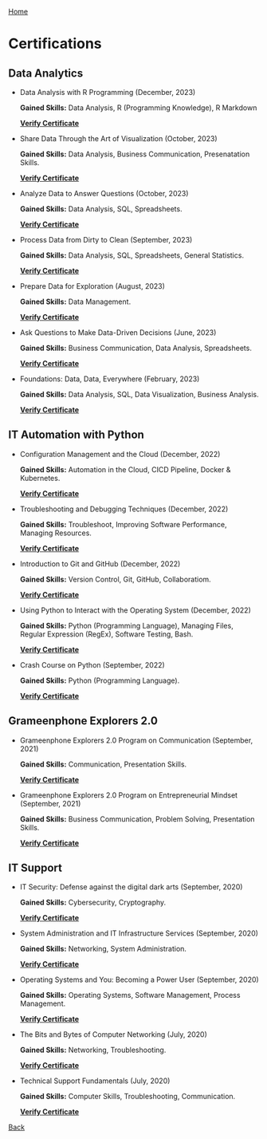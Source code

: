 [Home](https://mustahsinfarhan.github.io/)
# Certifications
## Data Analytics
- Data Analysis with R Programming (December, 2023)
  
  **Gained Skills:**  Data Analysis, R (Programming Knowledge), R Markdown

  [**Verify Certificate**](https://coursera.org/verify/DDU6TDJDS4AP)

- Share Data Through the Art of Visualization (October, 2023)
  
  **Gained Skills:**  Data Analysis, Business Communication, Presenatation Skills.

  [**Verify Certificate**](https://coursera.org/verify/GL8HDPZN94AZ)

- Analyze Data to Answer Questions (October, 2023)
   
  **Gained Skills:**  Data Analysis, SQL, Spreadsheets.

  [**Verify Certificate**](https://coursera.org/verify/QBGVHQ6ZUMAT)
  
- Process Data from Dirty to Clean (September, 2023)
 
  **Gained Skills:**  Data Analysis, SQL, Spreadsheets, General Statistics.

  [**Verify Certificate**](https://coursera.org/verify/HPBAVFCN7S5X)
  
- Prepare Data for Exploration (August, 2023)

  **Gained Skills:**  Data Management.

  [**Verify Certificate**](https://coursera.org/verify/TK3DHY3P7WBR)
  
- Ask Questions to Make Data-Driven Decisions (June, 2023)
  
  **Gained Skills:**  Business Communication, Data Analysis, Spreadsheets.

  [**Verify Certificate**](https://coursera.org/verify/P3K422FUFB94)
  
- Foundations: Data, Data, Everywhere (February, 2023)
  
  **Gained Skills:**  Data Analysis, SQL, Data Visualization, Business Analysis.

  [**Verify Certificate**](https://coursera.org/verify/8ZPAQ6PYQGEW)
  
## IT Automation with Python
- Configuration Management and the Cloud (December, 2022)
  
  **Gained Skills:**  Automation in the Cloud, CICD Pipeline, Docker & Kubernetes.

  [**Verify Certificate**](https://coursera.org/verify/7Y6Q8V37ZMTX)
  
- Troubleshooting and Debugging Techniques (December, 2022)
  
  **Gained Skills:**  Troubleshoot, Improving Software Performance, Managing Resources.

  [**Verify Certificate**](https://coursera.org/verify/L8CDSJKTPXLV)
  
- Introduction to Git and GitHub (December, 2022)
  
  **Gained Skills:**  Version Control, Git, GitHub, Collaboratiom.

  [**Verify Certificate**](https://coursera.org/verify/8FC2LRLRHX6Z)
  
- Using Python to Interact with the Operating System (December, 2022)

  **Gained Skills:**  Python (Programming Language), Managing Files, Regular Expression (RegEx), Software Testing, Bash.

  [**Verify Certificate**](https://coursera.org/verify/KX8VMAKV7J7W)
  
- Crash Course on Python (September, 2022)

  **Gained Skills:**  Python (Programming Language).

  [**Verify Certificate**](https://coursera.org/verify/ULYQCQX3V6ST)
  

## Grameenphone Explorers 2.0
- Grameenphone Explorers 2.0 Program on Communication (September, 2021)
  
  **Gained Skills:**  Communication, Presentation Skills.

  [**Verify Certificate**](/navigation/certifications/gpe2com_cert.pdf)
  
- Grameenphone Explorers 2.0 Program on Entrepreneurial Mindset (September, 2021)
  
  **Gained Skills:**  Business Communication, Problem Solving, Presentation Skills.

  [**Verify Certificate**](/navigation/certifications/gpe2em_cert.pdf)
  
## IT Support
- IT Security: Defense against the digital dark arts (September, 2020)
   
  **Gained Skills:**  Cybersecurity, Cryptography.

  [**Verify Certificate**](https://coursera.org/verify/YRMUVCFPD7NY)
  
- System Administration and IT Infrastructure Services (September, 2020)
     
  **Gained Skills:**  Networking, System Administration.

  [**Verify Certificate**](https://coursera.org/verify/JQJWTKLBY4N8)
  
- Operating Systems and You: Becoming a Power User (September, 2020)
       
  **Gained Skills:**  Operating Systems, Software Management, Process Management.

  [**Verify Certificate**](https://coursera.org/verify/VBTMG75ZWEEP)
  
- The Bits and Bytes of Computer Networking (July, 2020)
        
  **Gained Skills:**  Networking, Troubleshooting.

  [**Verify Certificate**](https://coursera.org/verify/L8KEDAFA52RU)
  
- Technical Support Fundamentals (July, 2020)
         
  **Gained Skills:**  Computer Skills, Troubleshooting, Communication.

  [**Verify Certificate**](https://coursera.org/verify/W7VK9MKWHM5R)
  

[Back](https://mustahsinfarhan.github.io/)
